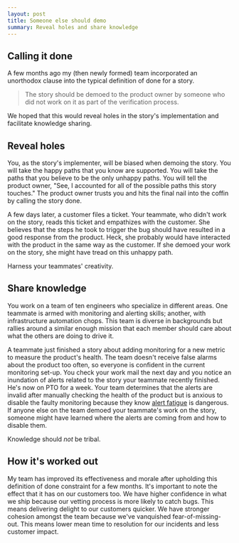 ```yaml
---
layout: post
title: Someone else should demo
summary: Reveal holes and share knowledge
---
```

## Calling it done
A few months ago my (then newly formed) team incorporated an unorthodox clause into the typical definition of done for a story.

> The story should be demoed to the product owner by someone who did not work on it as part of the verification process.

We hoped that this would reveal holes in the story's implementation and facilitate knowledge sharing.

## Reveal holes
You, as the story's implementer, will be biased when demoing the story. You will take the happy paths that you know are supported. You will take the paths that you believe to be the only unhappy paths. You will tell the product owner, "See, I accounted for all of the possible paths this story touches." The product owner trusts you and hits the final nail into the coffin by calling the story done.

A few days later, a customer files a ticket. Your teammate, who didn't work on the story, reads this ticket and empathizes with the customer. She believes that the steps he took to trigger the bug should have resulted in a good response from the product. Heck, she probably would have interacted with the product in the same way as the customer. If she demoed your work on the story, she might have tread on this unhappy path.

Harness your teammates' creativity.

## Share knowledge
You work on a team of ten engineers who specialize in different areas. One teammate is armed with monitoring and alerting skills; another, with infrastructure automation chops. This team is diverse in backgrounds but rallies around a similar enough mission that each member should care about what the others are doing to drive it.

A teammate just finished a story about adding monitoring for a new metric to measure the product's health. The team doesn't receive false alarms about the product too often, so everyone is confident in the current monitoring set-up. You check your work mail the next day and you notice an inundation of alerts related to the story your teammate recently finished. He's now on PTO for a week. Your team determines that the alerts are invalid after manually checking the health of the product but is anxious to disable the faulty monitoring because they know [alert fatigue](https://en.wikipedia.org/wiki/Alarm_fatigue) is dangerous. If anyone else on the team demoed your teammate's work on the story, someone might have learned where the alerts are coming from and how to disable them.

Knowledge should _not_ be tribal.

## How it's worked out
My team has improved its effectiveness and morale after upholding this definition of done constraint for a few months. It's important to note the effect that it has on our customers too. We have higher confidence in what we ship because our vetting process is more likely to catch bugs. This means delivering delight to our customers quicker. We have stronger cohesion amongst the team because we've vanquished fear-of-missing-out. This means lower mean time to resolution for our incidents and less customer impact.
